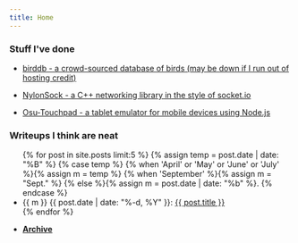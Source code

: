 ```yaml
---
title: Home
---
```


### Stuff I've done

- [birddb - a crowd-sourced database of birds (may be down if I run out of hosting credit)](https://birddb.wileyy.com)

- [NylonSock - a C++ networking library in the style of socket.io](https://github.com/wileyyugioh/NylonSock)

- [Osu-Touchpad - a tablet emulator for mobile devices using Node.js](https://github.com/wileyyugioh/Osu-Touchpad)

### Writeups I think are neat

<ul>
    {% for post in site.posts limit:5 %}
    {% assign temp = post.date | date: "%B" %}
    {% case temp %}
        {% when 'April' or 'May' or 'June' or 'July' %}{% assign m = temp %}
        {% when 'September' %}{% assign m = "Sept." %}
        {% else %}{% assign m = post.date | date: "%b" %}.
    {% endcase %}
    <li>
        {{ m }} {{ post.date | date: "%-d, %Y" }}: <a href="{{ post.url }}">{{ post.title }}</a>
    </li>
    {% endfor %}
</ul>

- [**Archive**](archive.md)
